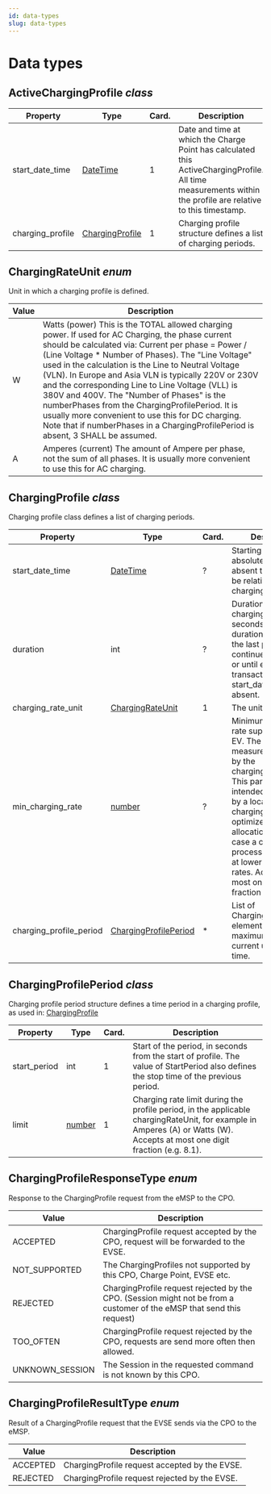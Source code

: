 ```yaml
---
id: data-types
slug: data-types
---
```

# Data types

## ActiveChargingProfile *class*

| Property         | Type                                                                                            | Card. | Description                                                                                                                                                 |
|------------------|-------------------------------------------------------------------------------------------------|-------|-------------------------------------------------------------------------------------------------------------------------------------------------------------|
| start_date_time  | [DateTime](/ocpi/07-types/01-intro.md#datetime-type)                                            | 1     | Date and time at which the Charge Point has calculated this ActiveChargingProfile. All time measurements within the profile are relative to this timestamp. |
| charging_profile | [ChargingProfile](/ocpi/06-modules/09-charging-profiles/07-data-types.md#chargingprofile-class) | 1     | Charging profile structure defines a list of charging periods.                                                                                              |

## ChargingRateUnit *enum*

Unit in which a charging profile is defined.

| Value | Description                                                                                                                                                                                                                                                                                                                                                                                                                                                                                                                                                                                                                 |
|-------|-----------------------------------------------------------------------------------------------------------------------------------------------------------------------------------------------------------------------------------------------------------------------------------------------------------------------------------------------------------------------------------------------------------------------------------------------------------------------------------------------------------------------------------------------------------------------------------------------------------------------------|
| W     | Watts (power) This is the TOTAL allowed charging power. If used for AC Charging, the phase current should be calculated via: Current per phase = Power / (Line Voltage \* Number of Phases). The "Line Voltage" used in the calculation is the Line to Neutral Voltage (VLN). In Europe and Asia VLN is typically 220V or 230V and the corresponding Line to Line Voltage (VLL) is 380V and 400V. The "Number of Phases" is the numberPhases from the ChargingProfilePeriod. It is usually more convenient to use this for DC charging. Note that if numberPhases in a ChargingProfilePeriod is absent, 3 SHALL be assumed. |
| A     | Amperes (current) The amount of Ampere per phase, not the sum of all phases. It is usually more convenient to use this for AC charging.                                                                                                                                                                                                                                                                                                                                                                                                                                                                                     |

## ChargingProfile *class*

Charging profile class defines a list of charging periods.

| Property                | Type                                                                                                        | Card. | Description                                                                                                                                                                                                                                                                                                                            |
|-------------------------|-------------------------------------------------------------------------------------------------------------|-------|----------------------------------------------------------------------------------------------------------------------------------------------------------------------------------------------------------------------------------------------------------------------------------------------------------------------------------------|
| start_date_time         | [DateTime](/ocpi/07-types/01-intro.md#datetime-type)                                                        | ?     | Starting point of an absolute profile. If absent the profile will be relative to start of charging.                                                                                                                                                                                                                                    |
| duration                | int                                                                                                         | ?     | Duration of the charging profile in seconds. If the duration is left empty, the last period will continue indefinitely or until end of the transaction in case start_date_time is absent.                                                                                                                                              |
| charging_rate_unit      | [ChargingRateUnit](/ocpi/06-modules/09-charging-profiles/07-data-types.md#chargingrateunit-enum)            | 1     | The unit of measure.                                                                                                                                                                                                                                                                                                                   |
| min_charging_rate       | [number](/ocpi/07-types/01-intro.md#number-type)                                                            | ?     | Minimum charging rate supported by the EV. The unit of measure is defined by the chargingRateUnit. This parameter is intended to be used by a local smart charging algorithm to optimize the power allocation for in the case a charging process is inefficient at lower charging rates. Accepts at most one digit fraction (e.g. 8.1) |
| charging_profile_period | [ChargingProfilePeriod](/ocpi/06-modules/09-charging-profiles/07-data-types.md#chargingprofileperiod-class) | \*    | List of ChargingProfilePeriod elements defining maximum power or current usage over time.                                                                                                                                                                                                                                              |

## ChargingProfilePeriod *class*

Charging profile period structure defines a time period in a charging profile, as used in:
[ChargingProfile](/ocpi/06-modules/09-charging-profiles/07-data-types.md#chargingprofile-class)

| Property     | Type                                             | Card. | Description                                                                                                                                                                |
|--------------|--------------------------------------------------|-------|----------------------------------------------------------------------------------------------------------------------------------------------------------------------------|
| start_period | int                                              | 1     | Start of the period, in seconds from the start of profile. The value of StartPeriod also defines the stop time of the previous period.                                     |
| limit        | [number](/ocpi/07-types/01-intro.md#number-type) | 1     | Charging rate limit during the profile period, in the applicable chargingRateUnit, for example in Amperes (A) or Watts (W). Accepts at most one digit fraction (e.g. 8.1). |

## ChargingProfileResponseType *enum*

Response to the ChargingProfile request from the eMSP to the CPO.

| Value           | Description                                                                                                            |
|-----------------|------------------------------------------------------------------------------------------------------------------------|
| ACCEPTED        | ChargingProfile request accepted by the CPO, request will be forwarded to the EVSE.                                    |
| NOT_SUPPORTED   | The ChargingProfiles not supported by this CPO, Charge Point, EVSE etc.                                                |
| REJECTED        | ChargingProfile request rejected by the CPO. (Session might not be from a customer of the eMSP that send this request) |
| TOO_OFTEN       | ChargingProfile request rejected by the CPO, requests are send more often then allowed.                                |
| UNKNOWN_SESSION | The Session in the requested command is not known by this CPO.                                                         |

## ChargingProfileResultType *enum*

Result of a ChargingProfile request that the EVSE sends via the CPO to the eMSP.

| Value    | Description                                                         |
|----------|---------------------------------------------------------------------|
| ACCEPTED | ChargingProfile request accepted by the EVSE.                       |
| REJECTED | ChargingProfile request rejected by the EVSE.                       |
